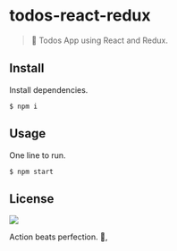 # todos-react-redux

> 📝 Todos App using React and Redux.

## Install

Install dependencies.
```
$ npm i
```

## Usage

One line to run.
```
$ npm start
```

## License

![](https://img.shields.io/github/license/cuongw/todos-react-redux.svg?style=flat-square)

<!-- INSPIRATIONAL_QUOTE_START -->
Action beats perfection.
👀,
<!-- INSPIRATIONAL_QUOTE_END -->
